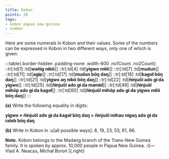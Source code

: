 ```yaml
---
title: Kobon
points: 20
tags:
- kobon papua new guinea 
- number
---
```


Here are some numerals in Kobon and their values. Some of the
numbers can be expressed in Kobon in two different ways, only one of which is given:

:::table{.border-hidden .padding-none .width-600 .no1Count .no2Count}
::tr[:td[1] :td[**wañɨg nɨbö**]]
::tr[:td[4] :td[**yɨgwo mɨlö**]]
::tr[:td[7] :td[**mudun**]]
::tr[:td[11] :td[**agɨp**]]
::tr[:td[17] :td[**mudun böŋ daŋ**]]
::tr[:td[18] :td[**kagoł böŋ daŋ**]]
::tr[:td[21] :td[**yɨgwo aŋ nɨbö böŋ daŋ**]]
::tr[:td[22] :td[**ñɨnjuöl ado gɨ da yɨgwo**]]
::tr[:td[25] :td[**ñɨnjuöl ado gɨ da mamɨd**]]
::tr[:td[46] :td[**ñɨnjuöl mɨhöp ado gɨ da kagoł**]]
::tr[:td[60] :td[**ñɨnjuöl mɨhöp ado gɨ da yɨgwo mɨlö böŋ daŋ**]]
:::

**(a)** Write the following equality in digits:

**yɨgwo × ñɨnjuöl ado gɨ da kagoł böŋ daŋ = ñɨnjuöl mɨhau nɨgaŋ ado gɨ da raleb böŋ daŋ**

**(b)** Write in Kobon in :u[all possible ways]: 8, 19, 23, 53, 61, 66.

**Note.** Kobon belongs to the Madang branch of the Trans-New Guinea family. It is spoken by
approx. 10,000 people in Papua New Guinea. :i[— Vlad A. Neacșu, Michał Boroń ]{.right}